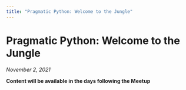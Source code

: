 ```yaml
---
title: "Pragmatic Python: Welcome to the Jungle"
---
```


# Pragmatic Python: Welcome to the Jungle

_November 2, 2021_

**Content will be available in the days following the Meetup**

